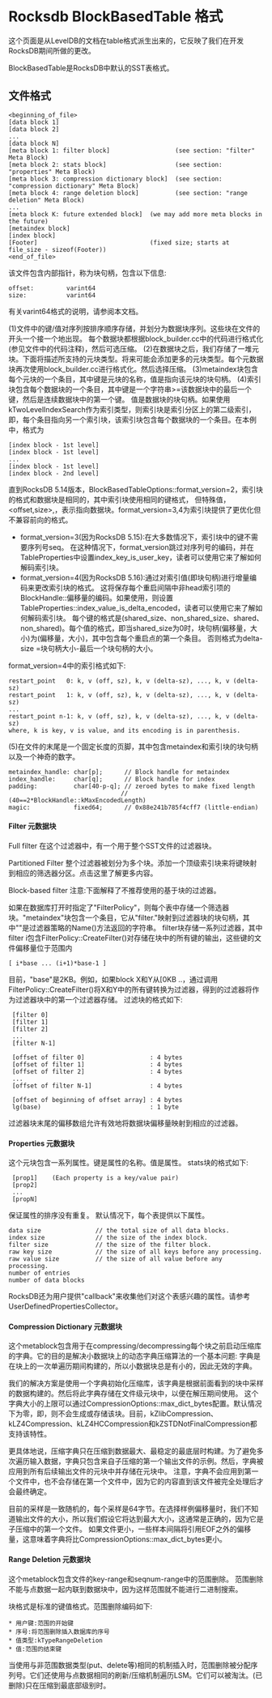 # Rocksdb BlockBasedTable 格式

这个页面是从LevelDB的文档在table格式派生出来的，它反映了我们在开发RocksDB期间所做的更改。

BlockBasedTable是RocksDB中默认的SST表格式。

## 文件格式

    <beginning_of_file>
    [data block 1]
    [data block 2]
    ...
    [data block N]
    [meta block 1: filter block]                  (see section: "filter" Meta Block)
    [meta block 2: stats block]                   (see section: "properties" Meta Block)
    [meta block 3: compression dictionary block]  (see section: "compression dictionary" Meta Block)
    [meta block 4: range deletion block]          (see section: "range deletion" Meta Block)
    ...
    [meta block K: future extended block]  (we may add more meta blocks in the future)
    [metaindex block]
    [index block]
    [Footer]                               (fixed size; starts at file_size - sizeof(Footer))
    <end_of_file>

该文件包含内部指针，称为块句柄，包含以下信息:

    offset:         varint64
    size:           varint64

有关varint64格式的说明，请参阅本文档。

(1)文件中的键/值对序列按排序顺序存储，并划分为数据块序列。这些块在文件的开头一个接一个地出现。
每个数据块都根据block_builder.cc中的代码进行格式化 (参见文件中的代码注释)，然后可选压缩。
(2)在数据块之后，我们存储了一堆元块。下面将描述所支持的元块类型。将来可能会添加更多的元块类型。每个元数据块再次使用block_builder.cc进行格式化。然后选择压缩。
(3)metaindex块包含每个元块的一个条目，其中键是元块的名称，值是指向该元块的块句柄。
(4)索引块包含每个数据块的一个条目，其中键是一个字符串>=该数据块中的最后一个键，然后是连续数据块中的第一个键。
值是数据块的块句柄。如果使用kTwoLevelIndexSearch作为索引类型，则索引块是索引分区上的第二级索引，即，每个条目指向另一个索引块，该索引块包含每个数据块的一个条目。在本例中，格式为

    [index block - 1st level]
    [index block - 1st level]
    ...
    [index block - 1st level]
    [index block - 2nd level]

直到RocksDB 5.14版本，BlockBasedTableOptions::format_version=2，索引块的格式和数据块是相同的，其中索引块使用相同的键格式，
但特殊值，<offset,size>,，表示指向数据块。format_version=3,4为索引块提供了更优化但不兼容前向的格式。

* format_version=3(因为RocksDB 5.15):在大多数情况下，索引块中的键不需要序列号seq。
  在这种情况下，format_version跳过对序列号的编码，并在TableProperties中设置index_key_is_user_key，读者可以使用它来了解如何解码索引块。
* format_version=4(因为RocksDB 5.16):通过对索引值(即块句柄)进行增量编码来更改索引块的格式。
  这将保存每个重启间隔中非head索引项的BlockHandle::偏移量的编码。如果使用，则设置TableProperties::index_value_is_delta_encoded，读者可以使用它来了解如何解码索引块。
  每个键的格式是(shared_size、non_shared_size、shared、non_shared)。每个值的格式，即当shared_size为0时，块句柄(偏移量，大小)为(偏移量，大小)，其中包含每个重启点的第一个条目。
  否则格式为delta-size =块句柄大小-最后一个块句柄的大小。

format_version=4中的索引格式如下:

    restart_point   0: k, v (off, sz), k, v (delta-sz), ..., k, v (delta-sz)
    restart_point   1: k, v (off, sz), k, v (delta-sz), ..., k, v (delta-sz)
    ...
    restart_point n-1: k, v (off, sz), k, v (delta-sz), ..., k, v (delta-sz)
    where, k is key, v is value, and its encoding is in parenthesis.

(5)在文件的末尾是一个固定长度的页脚，其中包含metaindex和索引块的块句柄以及一个神奇的数字。
    
    metaindex_handle: char[p];      // Block handle for metaindex
    index_handle:     char[q];      // Block handle for index
    padding:          char[40-p-q]; // zeroed bytes to make fixed length
                                   // (40==2*BlockHandle::kMaxEncodedLength)
    magic:            fixed64;      // 0x88e241b785f4cff7 (little-endian)
    
#### Filter 元数据块

Full filter
在这个过滤器中，有一个用于整个SST文件的过滤器块。

Partitioned Filter
整个过滤器被划分为多个块。添加一个顶级索引块来将键映射到相应的筛选器分区。点击这里了解更多内容。

Block-based filter
注意:下面解释了不推荐使用的基于块的过滤器。

如果在数据库打开时指定了"FilterPolicy"，则每个表中存储一个筛选器块。"metaindex"块包含一个条目，它从"filter."映射到过滤器块的块句柄，其中""是过滤器策略的Name()方法返回的字符串。
filter块存储一系列过滤器，其中filter i包含FilterPolicy::CreateFilter()对存储在块中的所有键的输出，这些键的文件偏移量位于范围内

    [ i*base ... (i+1)*base-1 ]

目前，"base"是2KB。例如，如果block X和Y从[0KB ..，通过调用FilterPolicy::CreateFilter()将X和Y中的所有键转换为过滤器，得到的过滤器将作为过滤器块中的第一个过滤器存储。
过滤块的格式如下:

     [filter 0]
     [filter 1]
     [filter 2]
     ...
     [filter N-1]
    
     [offset of filter 0]                  : 4 bytes
     [offset of filter 1]                  : 4 bytes
     [offset of filter 2]                  : 4 bytes
     ...
     [offset of filter N-1]                : 4 bytes
    
     [offset of beginning of offset array] : 4 bytes
     lg(base)                              : 1 byte
  
过滤器块末尾的偏移数组允许有效地将数据块偏移量映射到相应的过滤器。

#### Properties 元数据块

这个元块包含一系列属性。键是属性的名称。值是属性。
stats块的格式如下:

     [prop1]    (Each property is a key/value pair)
     [prop2]
     ...
     [propN]

保证属性的排序没有重复。
默认情况下，每个表提供以下属性。

    data size               // the total size of all data blocks. 
    index size              // the size of the index block.
    filter size             // the size of the filter block.
    raw key size            // the size of all keys before any processing.
    raw value size          // the size of all value before any processing.
    number of entries
    number of data blocks

RocksDB还为用户提供"callback"来收集他们对这个表感兴趣的属性。请参考UserDefinedPropertiesCollector。

#### Compression Dictionary 元数据块

这个metablock包含用于在compressing/decompressing每个块之前启动压缩库的字典。它的目的是解决小数据块上的动态字典压缩算法的一个基本问题: 字典是在块上的一次单遍历期间构建的，所以小数据块总是有小的，因此无效的字典。

我们的解决方案是使用一个字典初始化压缩库，该字典是根据前面看到的块中采样的数据构建的。然后将此字典存储在文件级元块中，以便在解压期间使用。
这个字典大小的上限可以通过CompressionOptions::max_dict_bytes配置。默认情况下为零，即，则不会生成或存储该块。目前，kZlibCompression、kLZ4Compression、kLZ4HCCompression和kZSTDNotFinalCompression都支持该特性。

更具体地说，压缩字典只在压缩到数据最大、最稳定的最底层时构建。为了避免多次遍历输入数据，字典只包含来自子压缩的第一个输出文件的示例。然后，字典被应用到所有后续输出文件的元块中并存储在元块中。
注意，字典不会应用到第一个文件中，也不会存储在第一个文件中，因为它的内容直到该文件被完全处理后才会最终确定。

目前的采样是一致随机的，每个采样是64字节。在选择样例偏移量时，我们不知道输出文件的大小，所以我们假设它将达到最大大小，这通常是正确的，因为它是子压缩中的第一个文件。
如果文件更小，一些样本间隔将引用EOF之外的偏移量，这意味着字典将比CompressionOptions::max_dict_bytes更小。

#### Range Deletion 元数据块

这个metablock包含文件的key-range和seqnum-range中的范围删除。
范围删除不能与点数据一起内联到数据块中，因为这样范围就不能进行二进制搜索。

块格式是标准的键值格式。范围删除编码如下:

    * 用户键:范围的开始键
    * 序号:将范围删除插入数据库的序号
    * 值类型:kTypeRangeDeletion
    * 值:范围的结束键

当使用与非范围数据类型(put、delete等)相同的机制插入时，范围删除被分配序列号。它们还使用与点数据相同的刷新/压缩机制遍历LSM。它们可以被淘汰。(已删除)只在压缩到最底部级别时。

